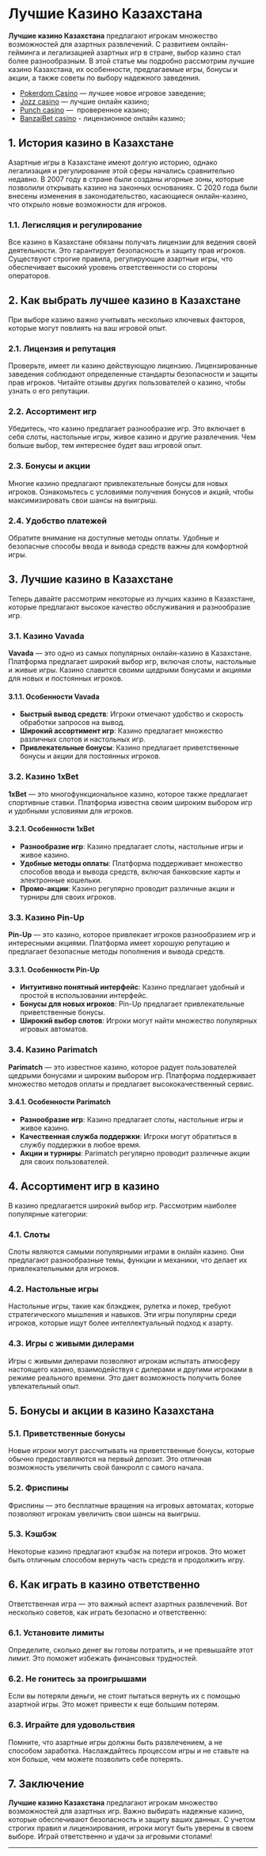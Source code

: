 # Лучшие Казино Казахстана

**Лучшие казино Казахстана** предлагают игрокам множество возможностей для азартных развлечений. С развитием онлайн-гейминга и легализацией азартных игр в стране, выбор казино стал более разнообразным. В этой статье мы подробно рассмотрим лучшие казино Казахстана, их особенности, предлагаемые игры, бонусы и акции, а также советы по выбору надежного заведения.

* [Pokerdom Casino](https://4pd-stat.com/click/65c385006bcc63141167dd42/7/11110/subaccount) — лучшее новое игровое заведение;
* [Jozz casino](https://tk435zi5i9.com/alt/jozz/registration?e8250665e216213938eeaefaf3e61c0a) — лучшие онлайн казино;
* [Punch casino](https://betpunch1.com/d638d6d39) —  проверенное казино;
* [BanzaiBet casino](https://bnzstr009.com/e9rVJ) - лицензионное онлайн казино;

## 1. История казино в Казахстане

Азартные игры в Казахстане имеют долгую историю, однако легализация и регулирование этой сферы начались сравнительно недавно. В 2007 году в стране были созданы игорные зоны, которые позволили открывать казино на законных основаниях. С 2020 года были внесены изменения в законодательство, касающиеся онлайн-казино, что открыло новые возможности для игроков.

### 1.1. Легисляция и регулирование

Все казино в Казахстане обязаны получать лицензии для ведения своей деятельности. Это гарантирует безопасность и защиту прав игроков. Существуют строгие правила, регулирующие азартные игры, что обеспечивает высокий уровень ответственности со стороны операторов.

## 2. Как выбрать лучшее казино в Казахстане

При выборе казино важно учитывать несколько ключевых факторов, которые могут повлиять на ваш игровой опыт.

### 2.1. Лицензия и репутация

Проверьте, имеет ли казино действующую лицензию. Лицензированные заведения соблюдают определенные стандарты безопасности и защиты прав игроков. Читайте отзывы других пользователей о казино, чтобы узнать о его репутации.

### 2.2. Ассортимент игр

Убедитесь, что казино предлагает разнообразие игр. Это включает в себя слоты, настольные игры, живое казино и другие развлечения. Чем больше выбор, тем интереснее будет ваш игровой опыт.

### 2.3. Бонусы и акции

Многие казино предлагают привлекательные бонусы для новых игроков. Ознакомьтесь с условиями получения бонусов и акций, чтобы максимизировать свои шансы на выигрыш.

### 2.4. Удобство платежей

Обратите внимание на доступные методы оплаты. Удобные и безопасные способы ввода и вывода средств важны для комфортной игры.

## 3. Лучшие казино в Казахстане

Теперь давайте рассмотрим некоторые из лучших казино в Казахстане, которые предлагают высокое качество обслуживания и разнообразие игр.

### 3.1. Казино Vavada

**Vavada** — это одно из самых популярных онлайн-казино в Казахстане. Платформа предлагает широкий выбор игр, включая слоты, настольные и живые игры. Казино славится своими щедрыми бонусами и акциями для новых и постоянных игроков.

#### 3.1.1. Особенности Vavada

* **Быстрый вывод средств**: Игроки отмечают удобство и скорость обработки запросов на вывод.
* **Широкий ассортимент игр**: Казино предлагает множество различных слотов и настольных игр.
* **Привлекательные бонусы**: Казино предлагает приветственные бонусы и акции для постоянных игроков.

### 3.2. Казино 1xBet

**1xBet** — это многофункциональное казино, которое также предлагает спортивные ставки. Платформа известна своим широким выбором игр и удобными условиями для игроков.

#### 3.2.1. Особенности 1xBet

* **Разнообразие игр**: Казино предлагает слоты, настольные игры и живое казино.
* **Удобные методы оплаты**: Платформа поддерживает множество способов ввода и вывода средств, включая банковские карты и электронные кошельки.
* **Промо-акции**: Казино регулярно проводит различные акции и турниры для своих игроков.

### 3.3. Казино Pin-Up

**Pin-Up** — это казино, которое привлекает игроков разнообразием игр и интересными акциями. Платформа имеет хорошую репутацию и предлагает безопасные методы пополнения и вывода средств.

#### 3.3.1. Особенности Pin-Up

* **Интуитивно понятный интерфейс**: Казино предлагает удобный и простой в использовании интерфейс.
* **Бонусы для новых игроков**: Pin-Up предлагает привлекательные приветственные бонусы.
* **Широкий выбор слотов**: Игроки могут найти множество популярных игровых автоматов.

### 3.4. Казино Parimatch

**Parimatch** — это известное казино, которое радует пользователей щедрыми бонусами и широким выбором игр. Платформа поддерживает множество методов оплаты и предлагает высококачественный сервис.

#### 3.4.1. Особенности Parimatch

* **Разнообразие игр**: Казино предлагает слоты, настольные игры и живое казино.
* **Качественная служба поддержки**: Игроки могут обратиться в службу поддержки в любое время.
* **Акции и турниры**: Parimatch регулярно проводит различные акции для своих пользователей.

## 4. Ассортимент игр в казино

В казино предлагается широкий выбор игр. Рассмотрим наиболее популярные категории:

### 4.1. Слоты

Слоты являются самыми популярными играми в онлайн казино. Они предлагают разнообразные темы, функции и механики, что делает их привлекательными для игроков.

### 4.2. Настольные игры

Настольные игры, такие как блэкджек, рулетка и покер, требуют стратегического мышления и навыков. Эти игры популярны среди игроков, которые ищут более интеллектуальный подход к азарту.

### 4.3. Игры с живыми дилерами

Игры с живыми дилерами позволяют игрокам испытать атмосферу настоящего казино, взаимодействуя с дилерами и другими игроками в режиме реального времени. Это дает возможность получить более увлекательный опыт.

## 5. Бонусы и акции в казино Казахстана

### 5.1. Приветственные бонусы

Новые игроки могут рассчитывать на приветственные бонусы, которые обычно предоставляются на первый депозит. Это отличная возможность увеличить свой банкролл с самого начала.

### 5.2. Фриспины

Фриспины — это бесплатные вращения на игровых автоматах, которые позволяют игрокам увеличить свои шансы на выигрыш.

### 5.3. Кэшбэк

Некоторые казино предлагают кэшбэк на потери игроков. Это может быть отличным способом вернуть часть средств и продолжить игру.

## 6. Как играть в казино ответственно

Ответственная игра — это важный аспект азартных развлечений. Вот несколько советов, как играть безопасно и ответственно:

### 6.1. Установите лимиты

Определите, сколько денег вы готовы потратить, и не превышайте этот лимит. Это поможет избежать финансовых трудностей.

### 6.2. Не гонитесь за проигрышами

Если вы потеряли деньги, не стоит пытаться вернуть их с помощью азартной игры. Это может привести к еще большим потерям.

### 6.3. Играйте для удовольствия

Помните, что азартные игры должны быть развлечением, а не способом заработка. Наслаждайтесь процессом игры и не ставьте на кон больше, чем можете позволить себе потерять.

## 7. Заключение

**Лучшие казино Казахстана** предлагают игрокам множество возможностей для азартных игр. Важно выбирать надежные казино, которые обеспечивают безопасность и защиту ваших данных. С учетом строгих правил и лицензирования, игроки могут быть уверены в своем выборе. Играй ответственно и удачи за игровыми столами!

***
